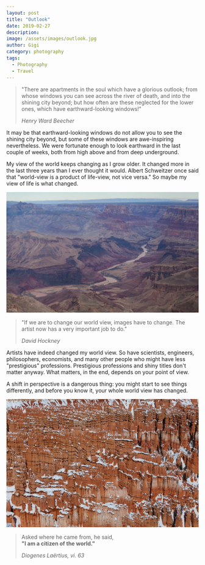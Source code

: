 ```yaml
---
layout: post
title: "Outlook"
date: 2019-02-27
description:
image: /assets/images/outlook.jpg
author: Gigi
category: photography
tags:
  - Photography
  - Travel
---
```


> "There are apartments in the soul which have a glorious outlook; from whose windows you can see across the river of death, and into the shining city beyond; but how often are these neglected for the lower ones, which have earthward-looking windows!"
>
> <cite>Henry Ward Beecher</cite>

It may be that earthward-looking windows do not allow you to see the shining city beyond, but some of these windows are awe-inspiring nevertheless. We were fortunate enough to look earthward in the last couple of weeks, both from high above and from deep underground.

My view of the world keeps changing as I grow older. It changed more in the last three years than I ever thought it would. Albert Schweitzer once said that "world-view is a product of life-view, not vice versa." So maybe my view of life is what changed.

![Grand outlook](/assets/images/grand-canyon.jpg#full)

> "If we are to change our world view, images have to change. The artist now has a very important job to do."
>
> <cite>David Hockney</cite>

Artists have indeed changed my world view. So have scientists, engineers, philosophers, economists, and many other people who might have less "prestigious" professions. Prestigious professions and shiny titles don't matter anyway. What matters, in the end, depends on your point of view.

A shift in perspective is a dangerous thing: you might start to see things differently, and before you know it, your whole world view has changed.

![Pointy perspective](/assets/images/bryce-canyon.jpg#full)

> Asked where he came from, he said, <br/><b>"I am a citizen of the world."</b>
>
> <cite>Diogenes Laërtius, vi. 63</cite>
